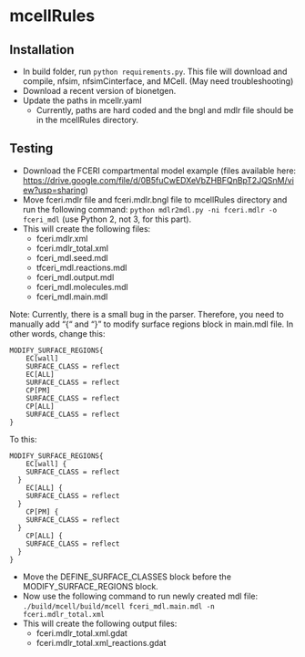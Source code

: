 # mcellRules

## Installation

- In build folder, run `python requirements.py`. This file will download and
  compile, nfsim, nfsimCinterface, and MCell. (May need troubleshooting)
- Download a recent version of bionetgen.
- Update the paths in mcellr.yaml
  - Currently, paths are hard coded and the bngl and mdlr file should be in the
    mcellRules directory. 

## Testing

- Download the FCERI compartmental model example (files available here:
  https://drive.google.com/file/d/0B5fuCwEDXeVbZHBFQnBpT2JQSnM/view?usp=sharing)
- Move fceri.mdlr file and fceri.mdlr.bngl file to mcellRules directory and run
  the following command: `python mdlr2mdl.py -ni fceri.mdlr -o fceri_mdl` (use
  Python 2, not 3, for this part).
- This will create the following files:
  - fceri.mdlr.xml
  - fceri.mdlr_total.xml
  - fceri_mdl.seed.mdl
  - tfceri_mdl.reactions.mdl
  - fceri_mdl.output.mdl
  - fceri_mdl.molecules.mdl
  - fceri_mdl.main.mdl

Note: Currently, there is a small bug in the parser. Therefore, you need to
manually add “{“ and “}” to modify surface regions block in main.mdl file. In
other words, change this:

    MODIFY_SURFACE_REGIONS{
        EC[wall]
        SURFACE_CLASS = reflect
        EC[ALL]
        SURFACE_CLASS = reflect
        CP[PM]
        SURFACE_CLASS = reflect
        CP[ALL]
        SURFACE_CLASS = reflect
    }

To this:

    MODIFY_SURFACE_REGIONS{
        EC[wall] {
        SURFACE_CLASS = reflect
      }
        EC[ALL] {
        SURFACE_CLASS = reflect
      }
        CP[PM] {
        SURFACE_CLASS = reflect
      }
        CP[ALL] {
        SURFACE_CLASS = reflect
      }
    }


- Move the DEFINE_SURFACE_CLASSES block before the MODIFY_SURFACE_REGIONS
  block.
- Now use the following command to run newly created mdl file:
  `./build/mcell/build/mcell fceri_mdl.main.mdl -n fceri.mdlr_total.xml`
- This will create the following output files: 
  - fceri.mdlr_total.xml.gdat
  - fceri.mdlr_total.xml_reactions.gdat
